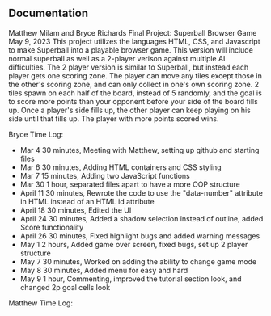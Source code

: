 ## Documentation
Matthew Milam and Bryce Richards
Final Project: Superball Browser Game
May 9, 2023
This project utilizes the languages HTML, CSS, and Javascript to make Superball into a playable browser game.
This version will include normal superball as well as a 2-player verison against multiple AI difficulties.
The 2 player version is similar to Superball, but instead each player gets one scoring zone. The player can
move any tiles except those in the other's scoring zone, and can only collect in one's own scoring zone. 2 tiles
spawn on each half of the board, instead of 5 randomly, and the goal is to score more points than your opponent
before your side of the board fills up. Once a player's side fills up, the other player can keep playing on his side
until that fills up. The player with more points scored wins.

Bryce Time Log:
 - Mar 4
    30 minutes, Meeting with Matthew, setting up github and starting files
 - Mar 6
    30 minutes, Adding HTML containers and CSS styling
 - Mar 7
    15 minutes, Adding two JavaScript functions 
 - Mar 30
    1 hour, separated files apart to have a more OOP structure
 - April 11
    30 minutes, Rewrote the code to use the "data-number" attribute in HTML instead of an HTML id attribute
 - April 18
    30 minutes, Edited the UI
 - April 24
    30 minutes, Added a shadow selection instead of outline, added Score functionality
 - April 26
    30 minutes, Fixed highlight bugs and added warning messages
 - May 1
    2 hours, Added game over screen, fixed bugs, set up 2 player structure
 - May 7
    30 minutes, Worked on adding the ability to change game mode
 - May 8
    30 minutes, Added menu for easy and hard
 - May 9
    1 hour, Commenting, improved the tutorial section look, and changed 2p goal cells look



Matthew Time Log: